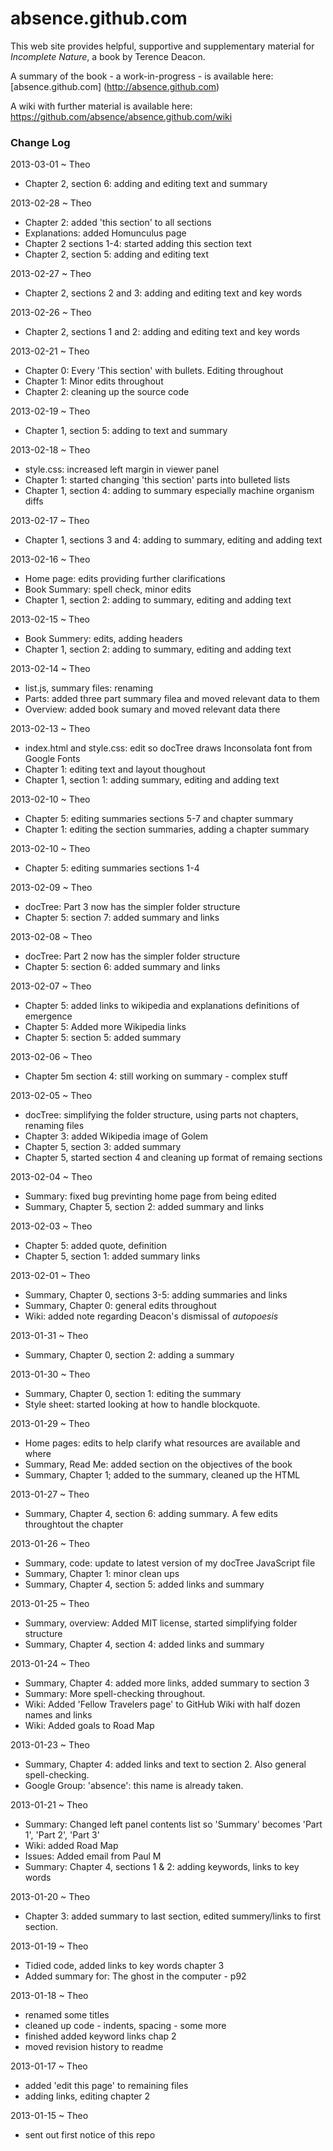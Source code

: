 absence.github.com
==================

This web site provides helpful, supportive and supplementary material for _Incomplete Nature_, a book by Terence Deacon.

A summary of the book - a work-in-progress - is available here: [absence.github.com] (http://absence.github.com)

A wiki with further material is available here: https://github.com/absence/absence.github.com/wiki


### Change Log

2013-03-01 ~ Theo
* Chapter 2, section 6: adding and editing text and summary

2013-02-28 ~ Theo
* Chapter 2: added 'this section' to all sections
* Explanations: added Homunculus page
* Chapter 2 sections 1-4: started adding this section text
* Chapter 2, section 5: adding and editing text

2013-02-27 ~ Theo
* Chapter 2, sections 2 and 3: adding and editing text and key words

2013-02-26 ~ Theo
* Chapter 2, sections 1 and 2: adding and editing text and key words
 
2013-02-21 ~ Theo
* Chapter 0: Every 'This section' with bullets. Editing throughout
* Chapter 1: Minor edits throughout
* Chapter 2: cleaning up the source code

2013-02-19 ~ Theo
* Chapter 1, section 5: adding to text and summary

2013-02-18 ~ Theo
* style.css: increased left margin in viewer panel
* Chapter 1: started changing 'this section' parts into bulleted lists
* Chapter 1, section 4: adding to summary especially machine organism diffs

2013-02-17 ~ Theo
* Chapter 1, sections 3 and 4: adding to summary, editing and adding text

2013-02-16 ~ Theo
* Home page: edits providing further clarifications
* Book Summary: spell check, minor edits
* Chapter 1, section 2: adding to summary, editing and adding text

2013-02-15 ~ Theo
* Book Summery: edits, adding headers
* Chapter 1, section 2: adding to summary, editing and adding text

2013-02-14 ~ Theo
* list.js, summary files: renaming
* Parts: added three part summary filea and moved relevant data to them
* Overview: added book sumary and moved relevant data there

2013-02-13 ~ Theo
* index.html and style.css: edit so docTree draws Inconsolata font from Google Fonts
* Chapter 1: editing text and layout thoughout
* Chapter 1, section 1: adding summary, editing and adding text

2013-02-10 ~ Theo
* Chapter 5: editing summaries sections 5-7 and chapter summary
* Chapter 1: editing the section summaries, adding a chapter summary

2013-02-10 ~ Theo
* Chapter 5: editing summaries sections 1-4

2013-02-09 ~ Theo
* docTree: Part 3 now has the simpler folder structure
* Chapter 5: section 7: added summary and links

2013-02-08 ~ Theo
* docTree: Part 2 now has the simpler folder structure
* Chapter 5: section 6: added summary and links

2013-02-07 ~ Theo
* Chapter 5: added links to wikipedia and explanations definitions of emergence
* Chapter 5: Added more Wikipedia links
* Chapter 5: section 5: added summary

2013-02-06 ~ Theo
* Chapter 5m section 4: still working on summary - complex stuff 

2013-02-05 ~ Theo
* docTree: simplifying the folder structure, using parts not chapters, renaming files
* Chapter 3: added Wikipedia image of Golem
* Chapter 5, section 3: added summary
* Chapter 5, started section 4 and cleaning up format of remaing sections


2013-02-04 ~ Theo
* Summary: fixed bug previnting home page from being edited
* Summary, Chapter 5, section 2: added summary and links

2013-02-03 ~ Theo
* Chapter 5: added quote, definition
* Chapter 5, section 1: added summary links

2013-02-01 ~ Theo
* Summary, Chapter 0, sections 3-5: adding summaries and links
* Summary, Chapter 0: general edits throughout
* Wiki: added note regarding Deacon's dismissal of _autopoesis_

2013-01-31 ~ Theo
* Summary, Chapter 0, section 2: adding a summary

2013-01-30 ~ Theo
* Summary, Chapter 0, section 1: editing the summary
* Style sheet: started looking at how to handle blockquote.

2013-01-29 ~ Theo
* Home pages: edits to help clarify what resources are available and where
* Summary, Read Me: added section on the objectives of the book
* Summary, Chapter 1; added to the summary, cleaned up the HTML

2013-01-27 ~ Theo
* Summary, Chapter 4, section 6: adding summary. A few edits throughtout the chapter

2013-01-26 ~ Theo
* Summary, code: update to latest version of my docTree JavaScript file
* Summary, Chapter 1: minor clean ups
* Summary, Chapter 4, section 5: added links and summary

2013-01-25 ~ Theo
* Summary, overview: Added MIT license, started simplifying folder structure
* Summary, Chapter 4, section 4: added links and summary

2013-01-24 ~ Theo
* Summary, Chapter 4: added more links, added summary to section 3
* Summary: More spell-checking throughout.
* Wiki: Added 'Fellow Travelers page' to GitHub Wiki with half dozen names and links
* Wiki: Added goals to Road Map

2013-01-23 ~ Theo
* Summary, Chapter 4: added links and text to section 2. Also general spell-checking.
* Google Group: 'absence': this name is already taken.
 
2013-01-21 ~ Theo
* Summary: Changed left panel contents list so 'Summary' becomes 'Part 1', 'Part 2', 'Part 3'
* Wiki: added Road Map
* Issues: Added email from Paul M
* Summary: Chapter 4, sections 1 & 2: adding keywords, links to key words

2013-01-20 ~ Theo
* Chapter 3: added summary to last section, edited summery/links to first section.

2013-01-19 ~ Theo
* Tidied code, added links to key words chapter 3
* Added summary for: The ghost in the computer - p92

2013-01-18 ~ Theo
* renamed some titles
* cleaned up code - indents, spacing - some more
* finished added keyword links chap 2
* moved revision history to readme

2013-01-17 ~ Theo
* added 'edit this page' to remaining files
* adding links, editing chapter 2

2013-01-15 ~ Theo
* sent out first notice of this repo
  
